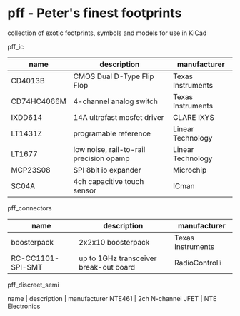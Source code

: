 # pff - Peter's finest footprints

collection of exotic footprints, symbols and models for use in KiCad

pff_ic

name | description | manufacturer
--- | --- | ---
CD4013B | CMOS Dual D-Type Flip Flop | Texas Instruments
CD74HC4066M | 4-channel analog switch | Texas Instruments
IXDD614 | 14A ultrafast mosfet driver | CLARE IXYS
LT1431Z | programable reference | Linear Technology
LT1677 | low noise, rail-to-rail precision opamp | Linear Technology
MCP23S08 | SPI 8bit io expander | Microchip
SC04A | 4ch capacitive touch sensor | ICman


pff_connectors

name | description | manufacturer
--- | --- | ---
boosterpack | 2x2x10 boosterpack | Texas Instruments
RC-CC1101-SPI-SMT | up to 1GHz transceiver break-out board | RadioControlli


pff_discreet_semi

name | description | manufacturer
NTE461 | 2ch N-channel JFET | NTE Electronics
